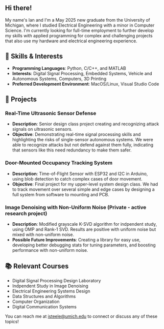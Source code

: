 ## Hi there!
My name's Ian and I'm a May 2025 new graduate from the University of Michigan, where I studied Electrical Engineering with a minor in Computer Science. I'm currently looking for full-time employment to further develop my skills with applied programming for complex and challenging projects that also use my hardware and electrical engineering experience.

## 🔧 Skills & Interests

- **Programming Languages**: Python, C/C++, and MATLAB
- **Interests**: Digital Signal Processing, Embedded Systems, Vehicle and Autonomous Systems, Computers, 3D Printing
- **Preferred Development Environment**: MacOS/Linux, Visual Studio Code

## 🚀 Projects

### Real-Time Ultrasonic Sensor Defense
- **Description**: Senior design class project creating and recognizing attack signals on ultrasonic sensors.
- **Objective**: Demonstrating real-time signal processing skills and highlighting the risks of single-sensor autonomous systems. We were able to recognize attacks but not defend against them fully, indicating that sensors like this need redundancy to make them safer.

### Door-Mounted Occupancy Tracking System
- **Description**: Time-of-Flight Sensor with ESP32 and I2C in Arduino, using blob detection to catch complex cases of door movement.
- **Objective**: Final project for my upper-level system design class. We had to track movement over several simple and edge cases by designing a full system from software to mounting and PCB.

### Image Denoising with Non-Uniform Noise (Private - active research project)
- **Description**: Modified grayscale K-SVD algorithm for indpendent study, using OMP and Rank-1 SVD. Results are positive with uniform noise but mixed with non-uniform noise.
- **Possible Future Improvements**: Creating a library for easy use, developing better debugging stats for tuning parameters, and boosting performance with non-uniform noise.

## 📚 Relevant Courses

- Digital Signal Processing Design Laboratory
- Indpendent Study in Image Denoising
- Electrical Engineering Systems Design
- Data Structures and Algorithms
- Computer Organization
- Digital Communication Systems

You can reach me at [isteele@umich.edu](mailto:isteele@umich.edu) to connect or discuss any of these topics!
